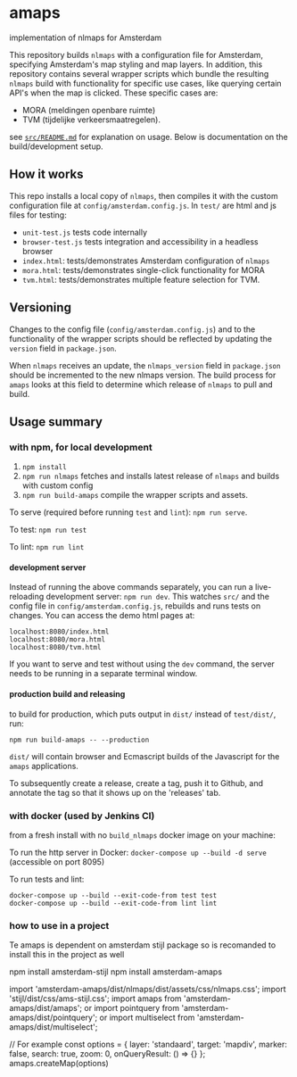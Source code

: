 # amaps
implementation of nlmaps for Amsterdam

This repository builds `nlmaps` with a configuration file for Amsterdam, specifying Amsterdam's map styling and map layers. In addition, this repository contains several wrapper scripts which bundle the resulting `nlmaps` build with functionality for specific use cases, like querying certain API's when the map is clicked. These specific cases are:

* MORA (meldingen openbare ruimte)
* TVM (tijdelijke verkeersmaatregelen).

see [`src/README.md`](examples/README.md) for explanation on usage. Below is documentation on the build/development setup.

## How it works
This repo installs a local copy of `nlmaps`, then compiles it with the custom configuration file at `config/amsterdam.config.js`. In `test/` are html and js files for testing:

- `unit-test.js` tests code internally
- `browser-test.js` tests integration and accessibility in a headless browser
- `index.html`: tests/demonstrates Amsterdam configuration of `nlmaps`
- `mora.html`: tests/demonstrates single-click functionality for MORA
- `tvm.html`: tests/demonstrates multiple feature selection for TVM.


Versioning
----------
Changes to the config file (`config/amsterdam.config.js`) and to the functionality of the wrapper scripts should be reflected by updating the `version` field in `package.json`.

When `nlmaps` receives an update, the `nlmaps_version` field in `package.json` should be incremented to the new nlmaps version. The build process for `amaps` looks at this field to determine which release of `nlmaps` to pull and build.


Usage summary
-------------

### with npm, for local development

1. `npm install`
2. `npm run nlmaps` fetches and installs latest release of `nlmaps` and builds with custom config
3. `npm run build-amaps` compile the wrapper scripts and assets.

To serve (required before running `test` and `lint`): `npm run serve`.

To test: `npm run test`

To lint: `npm run lint`


#### development server
Instead of running the above commands separately, you can run a live-reloading development server: `npm run dev`. This watches `src/` and the config file in `config/amsterdam.config.js`, rebuilds and runs tests on changes. You can access the demo html pages at:

    localhost:8080/index.html
    localhost:8080/mora.html
    localhost:8080/tvm.html

If you want to serve and test without using the `dev` command, the server needs to be running in a separate terminal window.

#### production build and releasing

to build for production, which puts output in `dist/` instead of `test/dist/`, run:


`npm run build-amaps -- --production`

`dist/` will contain browser and Ecmascript builds of the Javascript for the `amaps` applications.

To subsequently create a release, create a tag, push it to Github, and annotate the tag so that it shows up on the 'releases' tab.


### with docker (used by Jenkins CI)

from a fresh install with no `build_nlmaps` docker image on your machine:

To run the http server in Docker: `docker-compose up --build -d serve` (accessible on port 8095)

To run tests and lint:

    docker-compose up --build --exit-code-from test test
    docker-compose up --build --exit-code-from lint lint

### how to use in a project

Te amaps is dependent on amsterdam stijl package so is recomanded to install this in the project as well

npm install amsterdam-stijl
npm install amsterdam-amaps

import 'amsterdam-amaps/dist/nlmaps/dist/assets/css/nlmaps.css';
import 'stijl/dist/css/ams-stijl.css';
import amaps from 'amsterdam-amaps/dist/amaps';
or import pointquery from 'amsterdam-amaps/dist/pointquery';
or import multiselect from 'amsterdam-amaps/dist/multiselect';

// For example
const options = {
        layer: 'standaard',
        target: 'mapdiv',
        marker: false,
        search: true,
        zoom: 0,
        onQueryResult: () => {}
      };
amaps.createMap(options)


